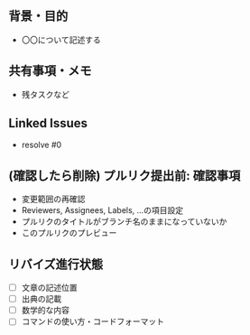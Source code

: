 ## 背景・目的

- 〇〇について記述する

## 共有事項・メモ

- 残タスクなど

## Linked Issues

- resolve #0

## (確認したら削除) プルリク提出前: 確認事項

- 変更範囲の再確認
- Reviewers, Assignees, Labels, ...の項目設定
- プルリクのタイトルがブランチ名のままになっていないか
- このプルリクのプレビュー

## リバイズ進行状態

- [ ] 文章の記述位置
- [ ] 出典の記載
- [ ] 数学的な内容
- [ ] コマンドの使い方・コードフォーマット
